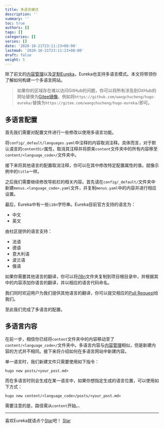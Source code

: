 ```yaml
---
title: 多语言模式
description: ''
summary: ''
toc: true
authors: []
tags: []
categories: []
series: []
date: '2020-10-21T23:11:23+08:00'
lastmod: '2020-10-21T23:11:23+08:00'
draft: false
weight: 5
---
```


除了前文的[内容管理](../content-management/)以及[定制Eureka](../customization/)，Eureka也支持多语言模式。本文将带领你了解如何构建一个多语言网站。

<!--more-->

>	如果你的区域存在难以访问GitHub的问题，你可以将所有涉及到GitHub的网址替换为[Gitee镜像](https://gitee.com/wangchucheng/hugo-eureka/)。例如将`https://github.com/wangchucheng/hugo-eureka/`替换为`https://gitee.com/wangchucheng/hugo-eureka/`即可。

## 多语言配置

首先我们需要对配置文件进行一些修改以使用多语言功能。

将`config/_default/languages.yaml`中注释的内容取消注释。具体而言，对于默认语言的`contentDir`属性，取消其注释并将原来`content`文件夹中的所有内容移至`content/<language_code>/`文件夹中。

接下来将其他语言的配置取消注释，你可以在其中修改特定配置属性的值，就像示例中的`title`一样。

之后我们需要继续修改导航栏的相关内容。首先请在`config/_default/`文件夹中新建`menus.<language_code>.yaml`文件，并复制`menus.yaml`中的内容并进行相应设置。

最后，Eureka中有一些`i18n`字符串。Eureka目前官方支持的语言为：

-	中文
-	英文

由社区提供的语言支持：

-	法语
-	德语
-	意大利语
-	波兰语
-	俄语

如果你需要其他语言的翻译，你可以将[i18n](https://github.com/wangchucheng/hugo-eureka/tree/master/i18n)文件夹复制到项目根目录中，并根据其中的内容添加你语言的翻译，并以相应的语言代码命名。

我们同时欢迎用户为我们提供其他语言的翻译，你可以提交相应的[Pull Request](https://github.com/wangchucheng/hugo-eureka/pulls)给我们。

至此我们完成了多语言的配置。

## 多语言内容

在前一步，相信你已经将`content`文件夹中的内容移动至了`content/<language_code>/`文件夹中。多语言内容与[内容管理](../content-management)相似，但是新建内容的方式并不相同。接下来将介绍如何在多语言网站中新建内容。

单一语言时，我们新建文件只需要使用如下指令：

```shell
hugo new posts/<your_post.md>
```

而在多语言时则会生成在某一语言中，如果你想指定生成的语言位置，可以使用如下方式：

```shell
hugo new content/<language_code>/posts/<your_post.md>
```

需要注意的是，路径需从`content`开始。、

---

<div class="flex flex-col items-center">
	<span class="mb-4">喜欢Eureka就请点个<a href="https://github.com/wangchucheng/hugo-eureka">Star</a>吧！</span>
	<a class="github-button" href="https://github.com/wangchucheng/hugo-eureka" data-size="large" aria-label="Star wangchucheng/hugo-eureka on GitHub">Star</a>
</div>
